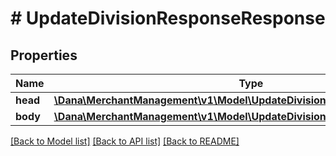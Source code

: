# # UpdateDivisionResponseResponse

## Properties

Name | Type | Description | Notes
------------ | ------------- | ------------- | -------------
**head** | [**\Dana\MerchantManagement\v1\Model\UpdateDivisionResponseResponseHead**](UpdateDivisionResponseResponseHead.md) |  |
**body** | [**\Dana\MerchantManagement\v1\Model\UpdateDivisionResponseResponseBody**](UpdateDivisionResponseResponseBody.md) |  |

[[Back to Model list]](../../README.md#models) [[Back to API list]](../../README.md#endpoints) [[Back to README]](../../README.md)
